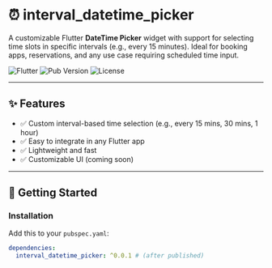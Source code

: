 # ⏰ interval_datetime_picker

A customizable Flutter **DateTime Picker** widget with support for selecting time slots in specific intervals (e.g., every 15 minutes). Ideal for booking apps, reservations, and any use case requiring scheduled time input.

![Flutter](https://img.shields.io/badge/Flutter-Compatible-blue?logo=flutter)
![Pub Version](https://img.shields.io/pub/v/interval_datetime_picker)
![License](https://img.shields.io/badge/License-MIT-green)

---

## ✨ Features

- ✅ Custom interval-based time selection (e.g., every 15 mins, 30 mins, 1 hour)
- ✅ Easy to integrate in any Flutter app
- ✅ Lightweight and fast
- ✅ Customizable UI (coming soon)

---

## 🚀 Getting Started

### Installation

Add this to your `pubspec.yaml`:

```yaml
dependencies:
  interval_datetime_picker: ^0.0.1 # (after published)
